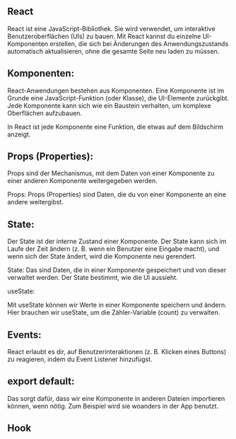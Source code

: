 ## React

React ist eine JavaScript-Bibliothek. Sie wird verwendet, um interaktive Benutzeroberflächen (UIs) zu bauen. Mit React kannst du einzelne UI-Komponenten erstellen, die sich bei Änderungen des Anwendungszustands automatisch aktualisieren, ohne die gesamte Seite neu laden zu müssen.

## Komponenten:

React-Anwendungen bestehen aus Komponenten. Eine Komponente ist im Grunde eine JavaScript-Funktion (oder Klasse), die UI-Elemente zurückgibt. Jede Komponente kann sich wie ein Baustein verhalten, um komplexe Oberflächen aufzubauen.

In React ist jede Komponente eine Funktion, die etwas auf dem Bildschirm anzeigt.

## Props (Properties):

Props sind der Mechanismus, mit dem Daten von einer Komponente zu einer anderen Komponente weitergegeben werden.

Props: Props (Properties) sind Daten, die du von einer Komponente an eine andere weitergibst.

## State:

Der State ist der interne Zustand einer Komponente. Der State kann sich im Laufe der Zeit ändern (z. B. wenn ein Benutzer eine Eingabe macht), und wenn sich der State ändert, wird die Komponente neu gerendert.

State: Das sind Daten, die in einer Komponente gespeichert und von dieser verwaltet werden. Der State bestimmt, wie die UI aussieht.

useState:

Mit useState können wir Werte in einer Komponente speichern und ändern. Hier brauchen wir useState, um die Zähler-Variable (count) zu verwalten.

## Events:

React erlaubt es dir, auf Benutzerinteraktionen (z. B. Klicken eines Buttons) zu reagieren, indem du Event Listener hinzufügst.

## export default:

Das sorgt dafür, dass wir eine Komponente in anderen Dateien importieren können, wenn nötig. Zum Beispiel wird sie woanders in der App benutzt.

## Hook
